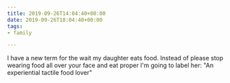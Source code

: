 ```yaml
---
title: 2019-09-26T14:04:40+00:00
date: 2019-09-26T18:04:40+00:00
tags:
- family

---
```

I have a new term for the wait my daughter eats food. Instead of please stop wearing food all over your face and eat proper I'm going to label her: "An experiential tactile food lover"
